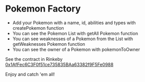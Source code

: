 <h1> Pokemon Factory </h1>

<ul>
 <li> Add your Pokemon with a name, id, abilities and types with createPokemon function</li>
 <li> You can see the Pokemon List with getAll Pokemon function</li>
 <li> You can see weaknesses of a Pokemon from the List with getWeaknesses Pokemon function</li>
 <li> You can see the owner of a Pokemon with pokemonToOwner</li>
</ul>

See the contract in Rinkeby <a href="https://rinkeby.etherscan.io/address/0x1affec6c3f0f51ce735835baa63382f9f5fe0988">0x1AfFec6C3F0f51ce735835BAa63382f9F5Fe0988</a>

Enjoy and catch 'em all!

